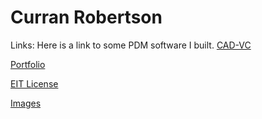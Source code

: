 # Curran Robertson

Links:
Here is a link to some PDM software I built.
[CAD-VC](https://cad-vc.org/)

[Portfolio](https://drive.google.com/drive/folders/18Ntjcdg_oRFSatfBP3WWHiAzXN1ULbTe)

[EIT License](https://www.credly.com/badges/e17a3ec1-3c2e-408d-8bba-ba95702b791a/public_url)

[Images](./images.html)
